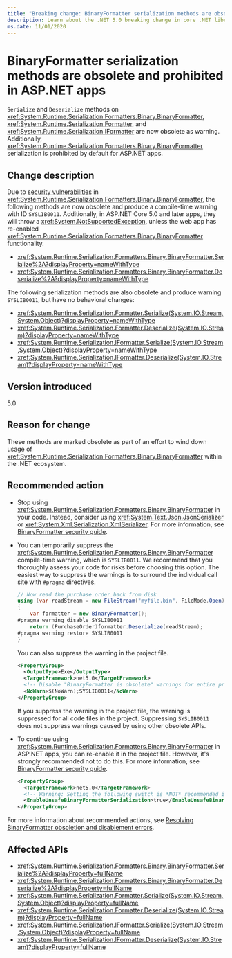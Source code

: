 ```yaml
---
title: "Breaking change: BinaryFormatter serialization methods are obsolete and prohibited in ASP.NET apps"
description: Learn about the .NET 5.0 breaking change in core .NET libraries where serialize and deserialize methods on BinaryFormatter, Formatter, and IFormatter are obsolete.
ms.date: 11/01/2020
---
```

# BinaryFormatter serialization methods are obsolete and prohibited in ASP.NET apps

`Serialize` and `Deserialize` methods on <xref:System.Runtime.Serialization.Formatters.Binary.BinaryFormatter>, <xref:System.Runtime.Serialization.Formatter>, and <xref:System.Runtime.Serialization.IFormatter> are now obsolete as warning. Additionally, <xref:System.Runtime.Serialization.Formatters.Binary.BinaryFormatter> serialization is prohibited by default for ASP.NET apps.

## Change description

Due to [security vulnerabilities](../../../../standard/serialization/binaryformatter-security-guide.md#binaryformatter-security-vulnerabilities) in <xref:System.Runtime.Serialization.Formatters.Binary.BinaryFormatter>, the following methods are now obsolete and produce a compile-time warning with ID `SYSLIB0011`. Additionally, in ASP.NET Core 5.0 and later apps, they will throw a <xref:System.NotSupportedException>, unless the web app has re-enabled <xref:System.Runtime.Serialization.Formatters.Binary.BinaryFormatter> functionality.

- <xref:System.Runtime.Serialization.Formatters.Binary.BinaryFormatter.Serialize%2A?displayProperty=nameWithType>
- <xref:System.Runtime.Serialization.Formatters.Binary.BinaryFormatter.Deserialize%2A?displayProperty=nameWithType>

The following serialization methods are also obsolete and produce warning `SYSLIB0011`, but have no behavioral changes:

- <xref:System.Runtime.Serialization.Formatter.Serialize(System.IO.Stream,System.Object)?displayProperty=nameWithType>
- <xref:System.Runtime.Serialization.Formatter.Deserialize(System.IO.Stream)?displayProperty=nameWithType>
- <xref:System.Runtime.Serialization.IFormatter.Serialize(System.IO.Stream,System.Object)?displayProperty=nameWithType>
- <xref:System.Runtime.Serialization.IFormatter.Deserialize(System.IO.Stream)?displayProperty=nameWithType>

## Version introduced

5.0

## Reason for change

These methods are marked obsolete as part of an effort to wind down usage of <xref:System.Runtime.Serialization.Formatters.Binary.BinaryFormatter> within the .NET ecosystem.

## Recommended action

- Stop using <xref:System.Runtime.Serialization.Formatters.Binary.BinaryFormatter> in your code. Instead, consider using <xref:System.Text.Json.JsonSerializer> or <xref:System.Xml.Serialization.XmlSerializer>. For more information, see [BinaryFormatter security guide](../../../../standard/serialization/binaryformatter-security-guide.md).

- You can temporarily suppress the <xref:System.Runtime.Serialization.Formatters.Binary.BinaryFormatter> compile-time warning, which is `SYSLIB0011`. We recommend that you thoroughly assess your code for risks before choosing this option. The easiest way to suppress the warnings is to surround the individual call site with `#pragma` directives.

  ```csharp
  // Now read the purchase order back from disk
  using (var readStream = new FileStream("myfile.bin", FileMode.Open))
  {
      var formatter = new BinaryFormatter();
  #pragma warning disable SYSLIB0011
      return (PurchaseOrder)formatter.Deserialize(readStream);
  #pragma warning restore SYSLIB0011
  }
  ```

  You can also suppress the warning in the project file.

  ```xml
  <PropertyGroup>
    <OutputType>Exe</OutputType>
    <TargetFramework>net5.0</TargetFramework>
    <!-- Disable "BinaryFormatter is obsolete" warnings for entire project -->
    <NoWarn>$(NoWarn);SYSLIB0011</NoWarn>
  </PropertyGroup>
  ```

  If you suppress the warning in the project file, the warning is suppressed for all code files in the project. Suppressing `SYSLIB0011` does not suppress warnings caused by using other obsolete APIs.

- To continue using <xref:System.Runtime.Serialization.Formatters.Binary.BinaryFormatter> in ASP.NET apps, you can re-enable it in the project file. However, it's strongly recommended not to do this. For more information, see [BinaryFormatter security guide](../../../../standard/serialization/binaryformatter-security-guide.md).

  ```xml
  <PropertyGroup>
    <TargetFramework>net5.0</TargetFramework>
    <!-- Warning: Setting the following switch is *NOT* recommended in web apps. -->
    <EnableUnsafeBinaryFormatterSerialization>true</EnableUnsafeBinaryFormatterSerialization>
  </PropertyGroup>
  ```

For more information about recommended actions, see [Resolving BinaryFormatter obsoletion and disablement errors](https://aka.ms/binaryformatter).

## Affected APIs

- <xref:System.Runtime.Serialization.Formatters.Binary.BinaryFormatter.Serialize%2A?displayProperty=fullName>
- <xref:System.Runtime.Serialization.Formatters.Binary.BinaryFormatter.Deserialize%2A?displayProperty=fullName>
- <xref:System.Runtime.Serialization.Formatter.Serialize(System.IO.Stream,System.Object)?displayProperty=fullName>
- <xref:System.Runtime.Serialization.Formatter.Deserialize(System.IO.Stream)?displayProperty=fullName>
- <xref:System.Runtime.Serialization.IFormatter.Serialize(System.IO.Stream,System.Object)?displayProperty=fullName>
- <xref:System.Runtime.Serialization.IFormatter.Deserialize(System.IO.Stream)?displayProperty=fullName>

<!--

#### Category

- Core .NET libraries
- ASP.NET Core

### Affected APIs

- `Overload:System.Runtime.Serialization.Formatters.Binary.BinaryFormatter.Serialize`
- `Overload:System.Runtime.Serialization.Formatters.Binary.BinaryFormatter.Deserialize`
- `M:System.Runtime.Serialization.Formatter.Serialize(System.IO.Stream,System.Object)`
- `M:System.Runtime.Serialization.Formatter.Deserialize(System.IO.Stream)`
- `M:System.Runtime.Serialization.IFormatter.Serialize(System.IO.Stream,System.Object)`
- `M:System.Runtime.Serialization.IFormatter.Deserialize(System.IO.Stream)`

-->
